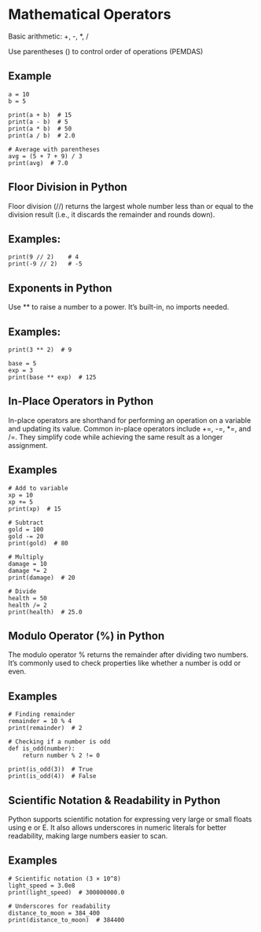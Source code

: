 # Mathematical Operators
Basic arithmetic: +, -, *, /

Use parentheses () to control order of operations (PEMDAS)

## Example

    a = 10
    b = 5

    print(a + b)  # 15
    print(a - b)  # 5
    print(a * b)  # 50
    print(a / b)  # 2.0

    # Average with parentheses
    avg = (5 + 7 + 9) / 3
    print(avg)  # 7.0

## Floor Division in Python

Floor division (//) returns the largest whole number less than or equal to the division result (i.e., it discards the remainder and rounds down).

## Examples:

    print(9 // 2)    # 4
    print(-9 // 2)   # -5

## Exponents in Python

Use ** to raise a number to a power. It’s built-in, no imports needed.

## Examples:

    print(3 ** 2)  # 9

    base = 5
    exp = 3
    print(base ** exp)  # 125

## In-Place Operators in Python

In-place operators are shorthand for performing an operation on a variable and updating its value. Common in-place operators include +=, -=, *=, and /=. They simplify code while achieving the same result as a longer assignment.

## Examples

    # Add to variable
    xp = 10
    xp += 5
    print(xp)  # 15

    # Subtract
    gold = 100
    gold -= 20
    print(gold)  # 80

    # Multiply
    damage = 10
    damage *= 2
    print(damage)  # 20

    # Divide
    health = 50
    health /= 2
    print(health)  # 25.0

## Modulo Operator (%) in Python
The modulo operator % returns the remainder after dividing two numbers. It’s commonly used to check properties like whether a number is odd or even.

## Examples

    # Finding remainder
    remainder = 10 % 4
    print(remainder)  # 2

    # Checking if a number is odd
    def is_odd(number):
        return number % 2 != 0

    print(is_odd(3))  # True
    print(is_odd(4))  # False

## Scientific Notation & Readability in Python

Python supports scientific notation for expressing very large or small floats using e or E. It also allows underscores in numeric literals for better readability, making large numbers easier to scan.

## Examples

    # Scientific notation (3 × 10^8)
    light_speed = 3.0e8
    print(light_speed)  # 300000000.0

    # Underscores for readability
    distance_to_moon = 384_400
    print(distance_to_moon)  # 384400
